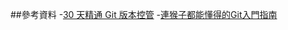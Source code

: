##參考資料
-[30 天精通 Git 版本控管](https://github.com/doggy8088/Learn-Git-in-30-days)
-[連猴子都能懂得的Git入門指南](http://backlogtool.com/git-guide/tw/)
